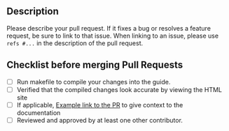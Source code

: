 ## Description

Please describe your pull request. If it fixes a bug or resolves a feature request, be sure to link to that issue. When linking to an issue, please use `refs #...` in the description of the pull request.

## Checklist before merging Pull Requests
- [ ] Run makefile to compile your changes into the guide.
- [ ] Verified that the compiled changes look accurate by viewing the HTML site
- [ ] If applicable, [Example link to the PR](https://example.test/doc#new_section) to give context to the documentation
- [ ] Reviewed and approved by at least one other contributor.
